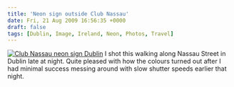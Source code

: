 ```yaml
---
title: 'Neon sign outside Club Nassau'
date: Fri, 21 Aug 2009 16:56:35 +0000
draft: false
tags: [Dublin, Image, Ireland, Neon, Photos, Travel]
---
```


[![Club Nassau neon sign Dublin](http://gerard.interwebworld.co.uk/files/2009/08/club-nassau.jpg)](http://gerard.interwebworld.co.uk/files/2009/08/club-nassau.jpg) I shot this walking along Nassau Street in Dublin late at night. Quite pleased with how the colours turned out after I had minimal success messing around with slow shutter speeds earlier that night.
